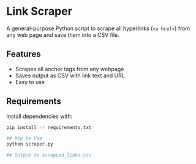 # Link Scraper

A general-purpose Python script to scrape all hyperlinks (`<a href>`) from any web page and save them into a CSV file.

## Features

- Scrapes all anchor tags from any webpage
- Saves output as CSV with link text and URL
- Easy to use

## Requirements

Install dependencies with:

```bash
pip install -r requirements.txt

## How to Use
python scraper.py

## Output to scrapped_links.csv 
